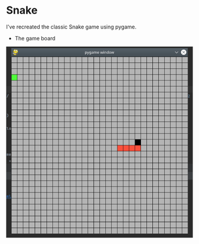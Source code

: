 # Snake

I've recreated the classic Snake game using pygame.

* The game board

![Game](https://github.com/GCipry3/Snake/blob/master/Game_screenshot.png)
